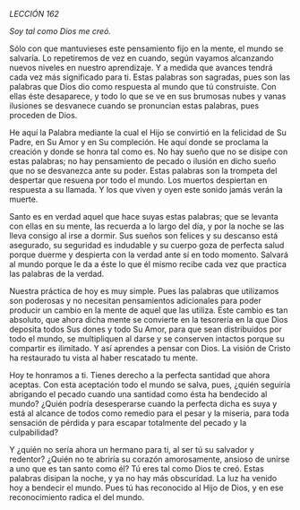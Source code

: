 *LECCIÓN 162*

*Soy tal como Dios me creó.*

Sólo con que mantuvieses este pensamiento fijo en la mente, el mundo se salvaría. Lo repetiremos de vez en cuando, según vayamos alcanzando nuevos niveles en nuestro aprendizaje. Y a medida que avances tendrá cada vez más significado para ti. Estas palabras son sagradas, pues son las palabras que Dios dio como respuesta al mundo que tú construiste. Con ellas éste desaparece, y todo lo que se ve en sus brumosas nubes y vanas ilusiones se desvanece cuando se pronuncian estas palabras, pues proceden de Dios.

He aquí la Palabra mediante la cual el Hijo se convirtió en la felicidad de Su Padre, en Su Amor y en Su compleción. He aquí donde se proclama la creación y donde se honra tal como es. No hay sueño que no se disipe con estas palabras; no hay pensamiento de pecado o ilusión en dicho sueño que no se desvanezca ante su poder. Estas palabras son la trompeta del despertar que resuena por todo el mundo. Los muertos despiertan en respuesta a su llamada. Y los que viven y oyen este sonido jamás verán la muerte.

Santo es en verdad aquel que hace suyas estas palabras; que se levanta con ellas en su mente, las recuerda a lo largo del día, y por la noche se las lleva consigo al irse a dormir. Sus sueños son felices y su descanso está asegurado, su seguridad es indudable y su cuerpo goza de perfecta salud porque duerme y despierta con la verdad ante sí en todo momento. Salvará al mundo porque le da a éste lo que él mismo recibe cada vez que practica las palabras de la verdad.

Nuestra práctica de hoy es muy simple. Pues las palabras que utilizamos son poderosas y no necesitan pensamientos adicionales para poder producir un cambio en la mente de aquel que las utiliza. Este cambio es tan absoluto, que ahora dicha mente se convierte en la tesorería en la que Dios deposita todos Sus dones y todo Su Amor, para que sean distribuidos por todo el mundo, se multipliquen al darse y se conserven intactos porque su compartir es ilimitado. Y así aprendes a pensar con Dios. La visión de Cristo ha restaurado tu vista al haber rescatado tu mente.

Hoy te honramos a ti. Tienes derecho a la perfecta santidad que ahora aceptas. Con esta aceptación todo el mundo se salva, pues, ¿quién seguiría abrigando el pecado cuando una santidad como ésta ha bendecido al mundo? ¿Quién podría desesperarse cuando la perfecta dicha es suya y está al alcance de todos como remedio para el pesar y la miseria, para toda sensación de pérdida y para escapar totalmente del pecado y la culpabilidad?

Y ¿quién no sería ahora un hermano para ti, al ser tú su salvador y redentor? ¿Quién no te abriría su corazón amorosamente, ansioso de unirse a uno que es tan santo como él? Tú eres tal como Dios te creó. Estas palabras disipan la noche, y ya no hay más obscuridad. La luz ha venido hoy a bendecir el mundo. Pues tú has reconocido al Hijo de Dios, y en ese reconocimiento radica el del mundo.